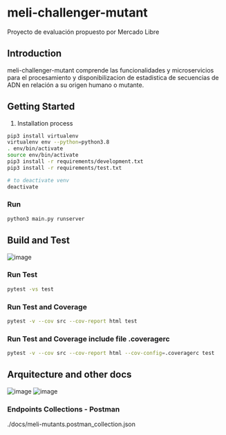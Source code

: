 # meli-challenger-mutant
Proyecto de evaluación propuesto por Mercado Libre

## Introduction
meli-challenger-mutant comprende las funcionalidades y microservicios para el procesamiento y disponibilizacion de estadistica de secuencias de ADN en relación a su origen humano o mutante.

## Getting Started
1.	Installation process
```bash
pip3 install virtualenv
virtualenv env --python=python3.8
. env/bin/activate
source env/bin/activate
pip3 install -r requirements/development.txt
pip3 install -r requirements/test.txt

# to deactivate venv
deactivate
```
### Run

```bash
python3 main.py runserver
```

## Build and Test
![image](https://user-images.githubusercontent.com/34389493/148126158-15fc7dcc-c3cc-47a5-9384-2932c45b0d37.png)
### Run Test
```bash
pytest -vs test
```
### Run Test and Coverage
```bash
pytest -v --cov src --cov-report html test
```
### Run Test and Coverage include file .coveragerc
```bash
pytest -v --cov src --cov-report html --cov-config=.coveragerc test
```

## Arquitecture and other docs
![image](https://user-images.githubusercontent.com/34389493/148126061-029386be-afc8-4644-a3c8-84b1b5baeb96.png)
![image](https://user-images.githubusercontent.com/34389493/148126104-ee0ad57c-376c-4ee2-aecb-52441675883f.png)

### Endpoints Collections - Postman
./docs/meli-mutants.postman_collection.json

